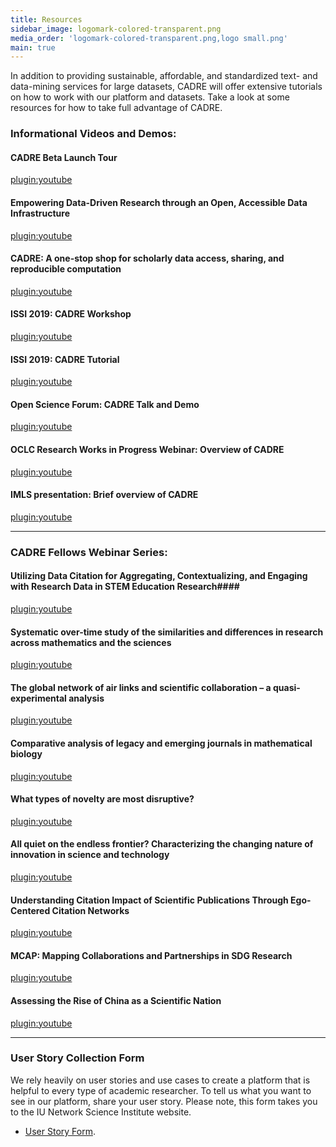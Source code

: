 ```yaml
---
title: Resources
sidebar_image: logomark-colored-transparent.png
media_order: 'logomark-colored-transparent.png,logo small.png'
main: true
---
```


In addition to providing sustainable, affordable, and standardized text- and data-mining services for large datasets, CADRE will offer extensive tutorials on how to work with our platform and datasets. Take a look at some resources for how to take full advantage of CADRE.

### Informational Videos and Demos: ###

#### CADRE Beta Launch Tour
[plugin:youtube](https://youtu.be/C5W0EmhwPMg)

#### Empowering Data-Driven Research through an Open, Accessible Data Infrastructure
[plugin:youtube](https://youtu.be/svf0zD438n0)

#### CADRE: A one-stop shop for scholarly data access, sharing, and reproducible computation
[plugin:youtube](https://youtu.be/BZOqWYmzeD8)

#### ISSI 2019: CADRE Workshop
[plugin:youtube](https://www.youtube.com/watch?v=SORK_OZYjcE)

#### ISSI 2019: CADRE Tutorial
[plugin:youtube](https://www.youtube.com/watch?v=uRpNaqHYgxY) 

#### Open Science Forum: CADRE Talk and Demo
[plugin:youtube](https://youtu.be/8NjmOvkqDAw)

#### OCLC Research Works in Progress Webinar: Overview of CADRE
[plugin:youtube](https://www.youtube.com/watch?v=s4NPmB-aSv0)

#### IMLS presentation: Brief overview of CADRE
[plugin:youtube](https://www.youtube.com/watch?v=33ev6Rzhd0A)

--- 

### CADRE Fellows Webinar Series: ### 
#### Utilizing Data Citation for Aggregating, Contextualizing, and Engaging with Research Data in STEM Education Research####
[plugin:youtube](https://youtu.be/fRIDcyYIorE)

#### Systematic over-time study of the similarities and differences in research across mathematics and the sciences
[plugin:youtube](https://youtu.be/WCG5AxE3jGA)

#### The global network of air links and scientific collaboration – a quasi-experimental analysis
[plugin:youtube](https://youtu.be/axOLJbo78GM)

#### Comparative analysis of legacy and emerging journals in mathematical biology
[plugin:youtube](https://youtu.be/dKBP5XIGs_U)

#### What types of novelty are most disruptive?
[plugin:youtube](https://youtu.be/qxnwtzfz_3I)

#### All quiet on the endless frontier? Characterizing the changing nature of innovation in science and technology
[plugin:youtube](https://youtu.be/T7Xgu9StoyI)

#### Understanding Citation Impact of Scientific Publications Through Ego-Centered Citation Networks
[plugin:youtube](https://youtu.be/P4jEjFRCB3U)

#### MCAP: Mapping Collaborations and Partnerships in SDG Research
[plugin:youtube](https://youtu.be/NtECdJYD51w)

#### Assessing the Rise of China as a Scientific Nation
[plugin:youtube](https://www.youtube.com/watch?v=Ylhq7JpZAXI)

---

### User Story Collection Form ###
We rely heavily on user stories and use cases to create a platform that is helpful to every type of academic researcher. To tell us what you want to see in our platform, share your user story. Please note, this form takes you to the IU Network Science Institute website.
*  [User Story Form](http://iuni.iu.edu/resources/cadre/user-stories).